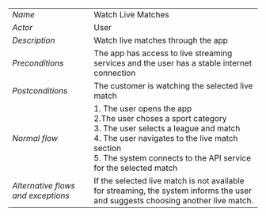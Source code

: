 |||
| --- | --- |
| *Name* | Watch Live Matches |
| *Actor* | User |
| *Description* | Watch live matches through the app |
| *Preconditions* | The app has access to live streaming services and the user has a stable internet connection |
| *Postconditions* | The customer is watching the selected live match |
| *Normal flow* |1. The user opens the app<br>2.The user choses a sport category <br>3. The user selects a league and match <br> 4. The user navigates to the live match section <br>5. The system connects to the API service for the selected match |
| *Alternative flows and exceptions* |If the selected live match is not available for streaming, the system informs the user and suggests choosing another live match.
